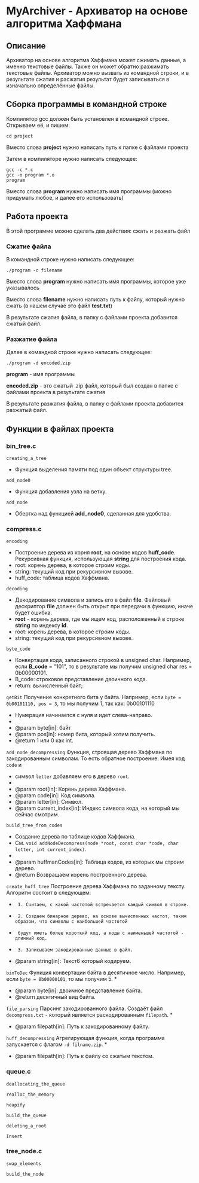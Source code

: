 # MyArchiver - Архиватор на основе алгоритма Хаффмана
## Описание
Архиватор на основе алгоритма Хаффмана может сжимать данные, а именно текстовые файлы. Также он может обратно разжимать текстовые файлы. Архиватор можно вызвать из командной строки, и в результате сжатия и расжатия результат будет записываться в изначально определённые файлы.
## Сборка программы в командной строке
Компилятор gcc должен быть установлен в командной строке. Открываем её, и пишем:
```
cd project
```
Вместо слова **project** нужно написать путь к папке с файлами проекта

Затем в компиляторе нужно написать следующее:
```
gcc -c *.c
gcc -o program *.o
program
```
Вместо слова **program** нужно написать имя программы (можно придумать любое, и далее его использовать)
## Работа проекта
В этой программе можно сделать два действия: сжать и разжать файл
### Сжатие файла
В командной строке нужно написать следующее:
```
./program -c filename
```
Вместо слова **program** нужно написать имя программы, которое уже указывалось

Вместо слова **filename** нужно написать путь к файлу, который нужно сжать (в нашем случае это файл **test.txt**)


В результате сжатия файла, в папку с файлами проекта добавится сжатый файл.

### Разжатие файла
Далее в командной строке нужно написать следующее:
```
./program -d encoded.zip
```
**program** - имя программы

**encoded.zip** - это сжатый .zip файл, который был создан в папке с файлами проекта в результате сжатия


В результате разжатия файла, в папку с файлами проекта добавится разжатый файл.

## Функции в файлах проекта
### bin_tree.c
`creating_a_tree` 
- Функция выделения памяти под один объект структуры tree.

`add_node0`
- Функция добавления узла на ветку.

`add_node`
- Обертка над функцией **add_node0**, сделанная для удобства.
### compress.c
`encoding`
- Построение дерева из корня **root**, на основе кодов **huff_code**. Рекурсивная функция, использующая **string** для построения кода.
- root: корень дерева, в которое строим коды.
- string: текущий код при рекурсивном вызове.
- huff_code: таблица кодов Хаффмана.

`decoding`
- Декодирование символа и запись его в файл **file**. Файловый дескриптор **file** должен быть открыт при передачи в функцию, иначе будет ошибка.
- **root** - корень дерева, где мы ищем код, расположенный в строке **string** по индексу **id**.
- root: корень дерева, в которое строим коды.
- string: текущий код при рекурсивном вызове.

`byte_code`
- Конвертация кода, записанного строкой в unsigned char. Например, если **B_code** = "101", то в результате мы получим unsigned char res = 0b00000101.
- B_code: строковое представление двоичного кода.
- return: вычисленный байт;

`getBit`
Получение конкретного бита у байта.
 Например, если `byte = 0b00101110, pos = 3`, то мы получим 1, так как: 0b00101110
 
 * Нумерация начинается с нуля и идет слева-направо.
 *
 * @param byte[in]: байт
 * @param pos[in]: номер бита, который хотим получить.
 * @return 1 или 0 как int.

`add_node_decompressing`
Функция, строящая дерево Хаффмана по закодированным символам. То есть обратное построение. Имея код `code` и
 * символ `letter` добавляем его в дерево `root`.
 *
 * @param root[in]: Корень дерева Хаффмана.
 * @param code[in]: Код символа.
 * @param letter[in]: Символ.
 * @param current_index[in]: Индекс символа кода, на который мы сейчас смотрим.

`build_tree_from_codes`
* Создание дерева по таблице кодов Хаффмана.
 * См. `void addNodeDecompress(node *root, const char *code, char letter, int current_index)`.
 *
 * @param huffmanCodes[in]: Таблица кодов, из которых мы строим дерево.
 * @return Возвращаем корень построенного дерева.

`create_huff_tree`
Построение дерева Хаффмана по заданному тексту. Алгоритм состоит в следующем:
 *      1. Считаем, с какой частотой встречается каждый символ в строке.
 *      2. Создаем бинарное дерево, на основе вычисленных частот, таким образом, что символы с наибольшей частотой
 *      будут иметь более короткий код, а коды с наименьшей частотой - длинный код.
 *      3. Записываем закодированные данные в файл.
 *  @param string[in]: Текст6 который кодируем.

`binToDec`
Функция конвертации байта в десятичное число. Например, если `byte = 0b00000101`, то мы получим 5.
 *
 * @param byte[in]: двоичное представление байта.
 * @return десятичный вид байта.

`file_parsing`
Парсинг закодированного файла.
Создаёт файл `decompress.txt` - который является раскодированным `filepath`.
 *
 * @param filepath[in]: Путь к закодированному файлу.

`huff_decompressing`
Агрегирующая функция, когда программа запускается с флагом `-d filname.zip`.
 *
 * @param filepath[in]: Путь к файлу со сжатым текстом.
### queue.c
`deallocating_the_queue`


`realloc_the_memory`


`heapify`


`build_the_queue`


`deleting_a_root`


`Insert`

### tree_node.c
`swap_elements`


`build_the_node`
